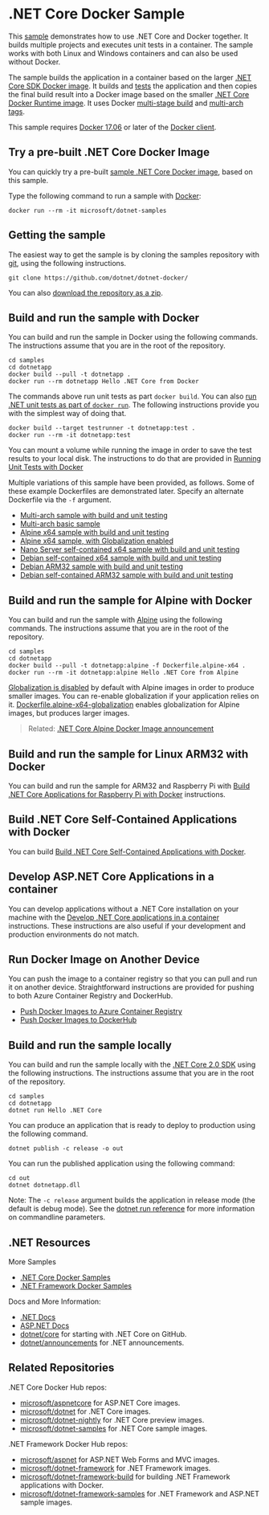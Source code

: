 # .NET Core Docker Sample

This [sample](Dockerfile) demonstrates how to use .NET Core and Docker together. It builds multiple projects and executes unit tests in a container. The sample works with both Linux and Windows containers and can also be used without Docker.

The sample builds the application in a container based on the larger [.NET Core SDK Docker image](https://hub.docker.com/r/microsoft/dotnet/). It builds and [tests](dotnet-docker-unit-testing.md) the application and then copies the final build result into a Docker image based on the smaller [.NET Core Docker Runtime image](https://hub.docker.com/r/microsoft/dotnet/). It uses Docker [multi-stage build](https://github.com/dotnet/announcements/issues/18) and [multi-arch tags](https://github.com/dotnet/announcements/issues/14).

This sample requires [Docker 17.06](https://docs.docker.com/release-notes/docker-ce) or later of the [Docker client](https://www.docker.com/products/docker).

## Try a pre-built .NET Core Docker Image

You can quickly try a pre-built [sample .NET Core Docker image](https://hub.docker.com/r/microsoft/dotnet-samples/), based on this sample.

Type the following command to run a sample with [Docker](https://www.docker.com/products/docker):

```console
docker run --rm -it microsoft/dotnet-samples
```

## Getting the sample

The easiest way to get the sample is by cloning the samples repository with [git](https://git-scm.com/downloads), using the following instructions.

```console
git clone https://github.com/dotnet/dotnet-docker/
```

You can also [download the repository as a zip](https://github.com/dotnet/dotnet-docker/archive/master.zip).

## Build and run the sample with Docker

You can build and run the sample in Docker using the following commands. The instructions assume that you are in the root of the repository.

```console
cd samples
cd dotnetapp
docker build --pull -t dotnetapp .
docker run --rm dotnetapp Hello .NET Core from Docker
```

The commands above run unit tests as part `docker build`. You can also [run .NET unit tests as part of `docker run`](dotnet-docker-unit-testing.md). The following instructions provide you with the simplest way of doing that.

```console
docker build --target testrunner -t dotnetapp:test .
docker run --rm -it dotnetapp:test
```

You can mount a volume while running the image in order to save the test results to your local disk. The instructions to do that are provided in [Running Unit Tests with Docker](dotnet-docker-unit-testing.md)

Multiple variations of this sample have been provided, as follows. Some of these example Dockerfiles are demonstrated later. Specify an alternate Dockerfile via the `-f` argument.

* [Multi-arch sample with build and unit testing](Dockerfile)
* [Multi-arch basic sample](Dockerfile.basic)
* [Alpine x64 sample with build and unit testing](Dockerfile.alpine-x64)
* [Alpine x64 sample, with Globalization enabled](Dockerfile.alpine-x64-globalization)
* [Nano Server self-contained x64 sample with build and unit testing](Dockerfile.nanoserver-x64-selfcontained)
* [Debian self-contained x64 sample with build and unit testing](Dockerfile.debian-x64-selfcontained)
* [Debian ARM32 sample with build and unit testing](Dockerfile.debian-arm32)
* [Debian self-contained ARM32 sample with build and unit testing](Dockerfile.debian-arm32-selfcontained)

## Build and run the sample for Alpine with Docker

You can build and run the sample with [Alpine](https://hub.docker.com/_/alpine/) using the following commands. The instructions assume that you are in the root of the repository.

```console
cd samples
cd dotnetapp
docker build --pull -t dotnetapp:alpine -f Dockerfile.alpine-x64 .
docker run --rm -it dotnetapp:alpine Hello .NET Core from Alpine
```

[Globalization is disabled](https://github.com/dotnet/announcements/issues/20) by default with Alpine images in order to produce smaller images. You can re-enable globalization if your application relies on it. [Dockerfile.alpine-x64-globalization](Dockerfile.alpine-x64-globalization) enables globalization for Alpine images, but produces larger images.

> Related: [.NET Core Alpine Docker Image announcement](https://github.com/dotnet/dotnet-docker-nightly/issues/500)

## Build and run the sample for Linux ARM32 with Docker

You can build and run the sample for ARM32 and Raspberry Pi with [Build .NET Core Applications for Raspberry Pi with Docker](dotnet-docker-arm32.md) instructions.

## Build .NET Core Self-Contained Applications with Docker

You can build [Build .NET Core Self-Contained Applications with Docker](dotnet-docker-selfcontained.md).

## Develop ASP.NET Core Applications in a container

You can develop applications without a .NET Core installation on your machine with the [Develop .NET Core applications in a container](dotnet-docker-dev-in-container.md) instructions. These instructions are also useful if your development and production environments do not match.

## Run Docker Image on Another Device

You can push the image to a container registry so that you can pull and run it on another device. Straightforward instructions are provided for pushing to both Azure Container Registry and DockerHub.

* [Push Docker Images to Azure Container Registry](push-image-to-acr.md)
* [Push Docker Images to DockerHub](push-image-to-dockerhub.md)

## Build and run the sample locally

You can build and run the sample locally with the [.NET Core 2.0 SDK](https://www.microsoft.com/net/download/core) using the following instructions. The instructions assume that you are in the root of the repository.

```console
cd samples
cd dotnetapp
dotnet run Hello .NET Core
```

You can produce an application that is ready to deploy to production using the following command.

```console
dotnet publish -c release -o out
```

You can run the published application using the following command:

```console
cd out
dotnet dotnetapp.dll
```

Note: The `-c release` argument builds the application in release mode (the default is debug mode). See the [dotnet run reference](https://docs.microsoft.com/dotnet/core/tools/dotnet-run) for more information on commandline parameters.

## .NET Resources

More Samples

* [.NET Core Docker Samples](../README.md)
* [.NET Framework Docker Samples](https://github.com/microsoft/dotnet-framework-docker-samples/)

Docs and More Information:

* [.NET Docs](https://docs.microsoft.com/dotnet/)
* [ASP.NET Docs](https://docs.microsoft.com/aspnet/)
* [dotnet/core](https://github.com/dotnet/core) for starting with .NET Core on GitHub.
* [dotnet/announcements](https://github.com/dotnet/announcements/issues) for .NET announcements.

## Related Repositories

.NET Core Docker Hub repos:

* [microsoft/aspnetcore](https://hub.docker.com/r/microsoft/aspnetcore/) for ASP.NET Core images.
* [microsoft/dotnet](https://hub.docker.com/r/microsoft/dotnet/) for .NET Core images.
* [microsoft/dotnet-nightly](https://hub.docker.com/r/microsoft/dotnet-nightly/) for .NET Core preview images.
* [microsoft/dotnet-samples](https://hub.docker.com/r/microsoft/dotnet-samples/) for .NET Core sample images.

.NET Framework Docker Hub repos:

* [microsoft/aspnet](https://hub.docker.com/r/microsoft/aspnet/) for ASP.NET Web Forms and MVC images.
* [microsoft/dotnet-framework](https://hub.docker.com/r/microsoft/dotnet-framework/) for .NET Framework images.
* [microsoft/dotnet-framework-build](https://hub.docker.com/r/microsoft/dotnet-framework-build/) for building .NET Framework applications with Docker.
* [microsoft/dotnet-framework-samples](https://hub.docker.com/r/microsoft/dotnet-framework-samples/) for .NET Framework and ASP.NET sample images.
